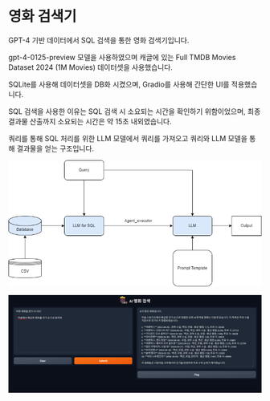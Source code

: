 # 영화 검색기

GPT-4 기반 데이터에서 SQL 검색을 통한 영화 검색기입니다.

gpt-4-0125-preview 모델을 사용하였으며 캐글에 있는 Full TMDB Movies Dataset 2024 (1M Movies) 데이터셋을 사용했습니다.

SQLite를 사용해 데이터셋을 DB화 시켰으며, Gradio를 사용해 간단한 UI를 적용했습니다.

SQL 검색을 사용한 이유는 SQL 검색 시 소요되는 시간을 확인하기 위함이었으며, 최종 결과물 산출까지 소요되는 시간은 약 15초 내외였습니다.

쿼리를 통해 SQL 처리를 위한 LLM 모델에서 쿼리를 가져오고 쿼리와 LLM 모델을 통해 결과물을 얻는 구조입니다.

<p align="center"> 
    <img src="./img/movie_archi.png"> 
</p>

<p align="center"> 
    <img src="./img/img_1.png"> 
</p>